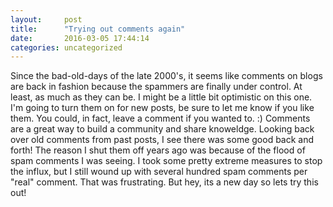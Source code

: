 ```yaml
---
layout:     post
title:      "Trying out comments again"
date:       2016-03-05 17:44:14
categories: uncategorized
---
```

Since the bad-old-days of the late 2000's, it seems like comments on blogs are back in fashion because the spammers are finally under control. At least, as much as they can be. I might be a little bit optimistic on this one. I'm going to turn them on for new posts, be sure to let me know if you like them. You could, in fact, leave a comment if you wanted to. :) Comments are a great way to build a community and share knoweldge. Looking back over old comments from past posts, I see there was some good back and forth! The reason I shut them off years ago was because of the flood of spam comments I was seeing. I took some pretty extreme measures to stop the influx, but I still wound up with several hundred spam comments per "real" comment. That was frustrating. But hey, its a new day so lets try this out!
